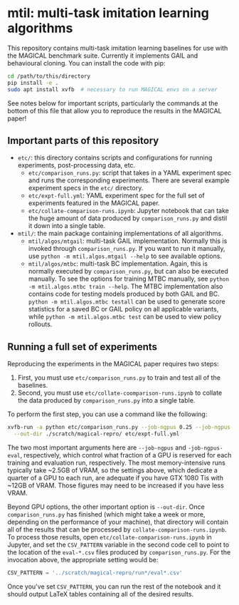 # mtil: multi-task imitation learning algorithms

This repository contains multi-task imitation learning baselines for use with
the MAGICAL benchmark suite. Currently it implements GAIL and behavioural
cloning. You can install the code with pip:

```sh
cd /path/to/this/directory
pip install -e .
sudo apt install xvfb  # necessary to run MAGICAL envs on a server
```

See notes below for important scripts, particularly the commands at the bottom
of this file that allow you to reproduce the results in the MAGICAL paper!

## Important parts of this repository

- `etc/`: this directory contains scripts and configurations for running
  experiments, post-processing data, etc.
  - `etc/comparison_runs.py`: script that takes in a YAML experiment spec and
    runs the corresponding experiments. There are several example experiment
    specs in the `etc/` directory.
  - `etc/expt-full.yml`: YAML experiment spec for the full set of experiments
    featured in the MAGICAL paper.
  - `etc/collate-comparison-runs.ipynb`: Jupyter notebook that can take the huge
    amount of data produced by `comparison_runs.py` and distil it down into a
    single table.
- `mtil/`: the main package containing implementations of all algorithms.
  - `mtil/algos/mtgail`: multi-task GAIL implementation. Normally this is
    invoked through `comparison_runs.py`. If you want to run it manually, use
    `python -m mtil.algos.mtgail --help` to see available options.
  - `mtil/algos/mtbc`: multi-task BC implementation. Again, this is normally
    executed by `comparison_runs.py`, but can also be executed manually. To see
    the options for training MTBC manually, see `python -m mtil.algos.mtbc train
    --help`. The MTBC implementation also contains code for testing models
    produced by both GAIL and BC. `python -m mtil.algos.mtbc testall` can be
    used to generate score statistics for a saved BC or GAIL policy on all
    applicable variants, while `python -m mtil.algos.mtbc test` can be used to
    view policy rollouts.

## Running a full set of experiments

Reproducing the experiments in the MAGICAL paper requires two steps:

1. First, you must use `etc/comparison_runs.py` to train and test all of the
   baselines.
2. Second, you must use `etc/collate-coomparison-runs.ipynb` to collate the data
   produced by `comparison_runs.py` into a single table.
   
To perform the first step, you can use a command like the following:

```sh
xvfb-run -a python etc/comparison_runs.py --job-ngpus 0.25 --job-ngpus-eval 0.25 \
  --out-dir ./scratch/magical-repro/ etc/expt-full.yml
```

The two most important arguments here are `--job-ngpus` and `-job-ngpus-eval`,
respectively, which control what fraction of a GPU is reserved for each training
and evaluation run, respectively. The most memory-intensive runs typically take
~2.5GB of VRAM, so the settings above, which dedicate a quarter of a GPU to each
run, are adequate if you have GTX 1080 Tis with ~12GB of VRAM. Those figures may
need to be increased if you have less VRAM.

Beyond GPU options, the other important option is `--out-dir`. Once
`comparison_runs.py` has finished (which might take a week or more, depending on
the performance of your machine), that directory will contain all of the results
that can be processed by `collate-comparison-runs.ipynb`. To process those
results, open `etc/collate-comparison-runs.ipynb` in Jupyter, and set the
`CSV_PATTERN` variable in the second code cell to point to the location of the
`eval-*.csv` files produced by `comparison_runs.py`. For the invocation above,
the appropriate setting would be:

```python
CSV_PATTERN = '../scratch/magical-repro/run*/eval*.csv'
```

Once you've set `CSV_PATTERN`, you can run the rest of the notebook and it
should output LaTeX tables containing all of the desired results.

